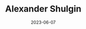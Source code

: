 ---
title: "Alexander Shulgin"
type: person
born-on: 1925-06-17
date: 2023-06-07
died-on: 2014-06-02
hashtag: alexander-shulgin
tags:
  - American
  - human being
  - dead at the moment
---